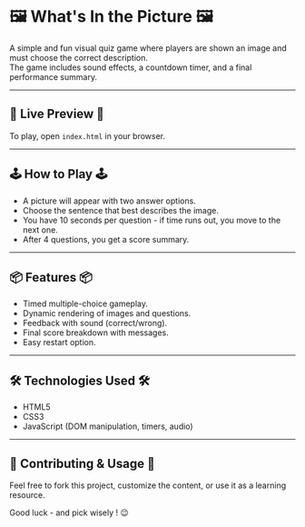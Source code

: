 # 🖼️ What's In the Picture 🖼️
A simple and fun visual quiz game where players are shown an image and must choose the correct description.  
The game includes sound effects, a countdown timer, and a final performance summary.

---

## 🚀 Live Preview 🚀
To play, open `index.html` in your browser.

---

## 🕹️ How to Play 🕹️
- A picture will appear with two answer options.
- Choose the sentence that best describes the image.
- You have 10 seconds per question - if time runs out, you move to the next one.
- After 4 questions, you get a score summary.

---

## 📦 Features 📦
- Timed multiple-choice gameplay.
- Dynamic rendering of images and questions.
- Feedback with sound (correct/wrong).
- Final score breakdown with messages.
- Easy restart option.

---

## 🛠️ Technologies Used 🛠️
- HTML5
- CSS3
- JavaScript (DOM manipulation, timers, audio)

---

## 🙌 Contributing & Usage 🙌
Feel free to fork this project, customize the content, or use it as a learning resource.

Good luck - and pick wisely ! 😉
